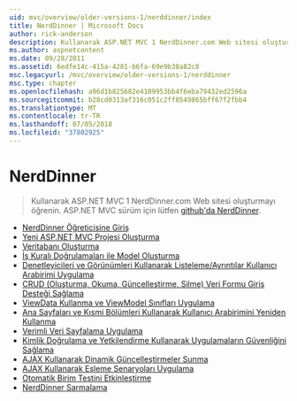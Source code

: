 ```yaml
---
uid: mvc/overview/older-versions-1/nerddinner/index
title: NerdDinner | Microsoft Docs
author: rick-anderson
description: Kullanarak ASP.NET MVC 1 NerdDinner.com Web sitesi oluşturmayı öğrenin. ASP.NET MVC 3 sürümü için Github'da nerddinner ziyaret edin.
ms.author: aspnetcontent
ms.date: 09/28/2011
ms.assetid: 6edfe14c-415a-4281-b6fa-69e9b38a82c8
msc.legacyurl: /mvc/overview/older-versions-1/nerddinner
msc.type: chapter
ms.openlocfilehash: a96d1b825682e4109953bb4f6eba79432ed2596a
ms.sourcegitcommit: b28cd0313af316c051c2ff8549865bff67f2fbb4
ms.translationtype: MT
ms.contentlocale: tr-TR
ms.lasthandoff: 07/05/2018
ms.locfileid: "37802925"
---
```

<a name="nerddinner"></a>NerdDinner
====================
> Kullanarak ASP.NET MVC 1 NerdDinner.com Web sitesi oluşturmayı öğrenin. ASP.NET MVC sürüm için lütfen [github'da NerdDinner](https://github.com/AspNetMVPSamples/NerdDinner).


- [NerdDinner Öğreticisine Giriş](introducing-the-nerddinner-tutorial.md)
- [Yeni ASP.NET MVC Projesi Oluşturma](create-a-new-aspnet-mvc-project.md)
- [Veritabanı Oluşturma](create-a-database.md)
- [İş Kuralı Doğrulamaları ile Model Oluşturma](build-a-model-with-business-rule-validations.md)
- [Denetleyicileri ve Görünümleri Kullanarak Listeleme/Ayrıntılar Kullanıcı Arabirimi Uygulama](use-controllers-and-views-to-implement-a-listingdetails-ui.md)
- [CRUD (Oluşturma, Okuma, Güncelleştirme, Silme) Veri Formu Giriş Desteği Sağlama](provide-crud-create-read-update-delete-data-form-entry-support.md)
- [ViewData Kullanma ve ViewModel Sınıfları Uygulama](use-viewdata-and-implement-viewmodel-classes.md)
- [Ana Sayfaları ve Kısmi Bölümleri Kullanarak Kullanıcı Arabirimini Yeniden Kullanma](re-use-ui-using-master-pages-and-partials.md)
- [Verimli Veri Sayfalama Uygulama](implement-efficient-data-paging.md)
- [Kimlik Doğrulama ve Yetkilendirme Kullanarak Uygulamaların Güvenliğini Sağlama](secure-applications-using-authentication-and-authorization.md)
- [AJAX Kullanarak Dinamik Güncelleştirmeler Sunma](use-ajax-to-deliver-dynamic-updates.md)
- [AJAX Kullanarak Eşleme Senaryoları Uygulama](use-ajax-to-implement-mapping-scenarios.md)
- [Otomatik Birim Testini Etkinleştirme](enable-automated-unit-testing.md)
- [NerdDinner Sarmalama](nerddinner-wrap-up.md)
